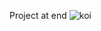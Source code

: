 Project at end
![koi](https://github.com/NickJC01/Koi-Pond-Project/Koi-Project/2025_09_29_22_20_35_V1.gif)
